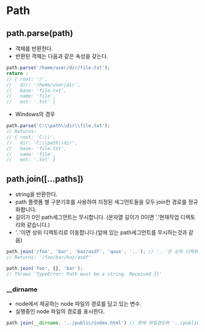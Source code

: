 # Path

## path.parse(path)
- 객체를 반환한다.
- 반환된 객체는 다음과 같은 속성을 갖는다.
```js
path.parse('/home/user/dir/file.txt');
return :
// { root: '/',
//   dir: '/home/user/dir',
//   base: 'file.txt',
//   name: 'file',
//   ext: '.txt' }
```

- Windows의 경우
```js
path.parse('C:\\path\\dir\\file.txt');
// Returns:
// { root: 'C:\\',
//   dir: 'C:\\path\\dir',
//   base: 'file.txt',
//   name: 'file',
//   ext: '.txt' }
```

## path.join([...paths])
- string을 반환한다.
- path 플랫폼 별 구분기호를 사용하여 지정된 세그먼트들을 모두 join한 경로를 정규화합니다.
- 길이가 0인 path세그먼트는 무시합니다. (문자열 길이가 0이면 '.'현재작업 디렉토리와 같습니다.)
- '..'이면 상위 디렉토리로 이동합니다.(앞에 있는 path세그먼트를 무시하는것과 같음)
```js
path.join('/foo', 'bar', 'baz/asdf', 'quux', '..'); // '..'은 상위 디렉토리로 이동 = 앞의 path세그먼트를 무시
// Returns: '/foo/bar/baz/asdf'

path.join('foo', {}, 'bar');
// Throws 'TypeError: Path must be a string. Received {}'
```

### __dirname
- node에서 제공하는 node 파일의 경로를 담고 있는 변수.
- 실행중인 node 파일의 경로를 표시한다.
```js
path.join(__dirname, '../public/index.html') // 현재 파일경로와 '../public/index.html'를 조합한 것
```
